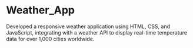 # Weather_App
Developed a responsive weather application using HTML, CSS, and JavaScript, integrating with a weather API to display real-time temperature data for over 1,000 cities worldwide.

